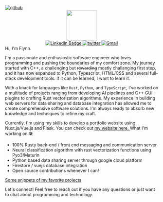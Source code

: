 <a href="">
    <img src="https://badgen.net/badge/icon/github?icon=github&label" alt="github"/>
</a>

<div id="header" align="center">
    <img src="https://media.giphy.com/media/M9gbBd9nbDrOTu1Mqx/giphy.gif" width="100"/>
</div>
<div id="badges" align="center">
    <a href="https://www.linkedin.com/in/flynnoconnell/">
        <img src="https://img.shields.io/badge/LinkedIn-blue?style=for-the-badge&logo=linkedin&logoColor=white" alt="LinkedIn Badge"/>
    </a>
    <a href="https://twitter.com/FlynnNeuro">
        <img src="https://img.shields.io/badge/Twitter-1DA1F2?style=for-the-badge&logo=twitter&logoColor=white" alt="twitter"/>
    </a>
    <a href="mailto:FlynnOConnell@gmail.com">
        <img src="https://img.shields.io/badge/Gmail-D14836?style=for-the-badge&logo=gmail&logoColor=white" alt="Gmail"/>
    </a>
</div>
Hi, I'm Flynn.

I'm a passionate and enthusiastic software engineer who loves programming and pushing the boundaries of my comfort zone. My journey started with C++, a challenging but ~~rewarding~~ mostly challanging first step, and it has now expanded to Python, Typescript, HTML/CSS and several full-stack development tools. If it can be learned, I want to learn it. 

With a knack for languages like `Rust`, `Python`, and `TypeScript`, I've worked on a multitude of projects ranging from developing AI pipelines and C++ GUI plugins to crafting Rust vectorization algorithms. My experience in building web servers for data sharing and database integration has allowed me to create comprehensive software solutions. I'm always ready to absorb new knowledge and techniques to refine my craft.

Currently, I'm using my skills to develop a portfolio website using Nuxt.js/Vue.js and Flask. You can check out <a href=https://flynno.dev> my website here. </a>
What I'm working on 🛠

- 100% Rusty back-end / front end messaging and communication server
- Neural classification algorithm with rust vectorization functions using Pyo3/Maturin 
- Python based data sharing server through google cloud platform
- Firestore / vuejs database integration 
- Open source contributions whenever I can!

 <a href=https://flynno.dev/experience/projects> Some snippets of my favorite projects </a>

Let's connect! Feel free to reach out if you have any questions or just want to chat about programming and technology.
